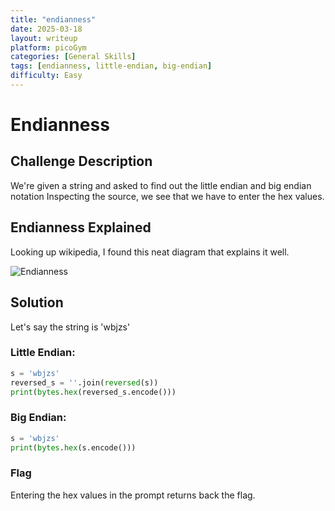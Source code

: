 ```yaml
---
title: "endianness"
date: 2025-03-18
layout: writeup
platform: picoGym
categories: [General Skills]
tags: [endianness, little-endian, big-endian]
difficulty: Easy
---
```


# Endianness

## Challenge Description

We're given a string and asked to find out the little endian and big endian notation
Inspecting the source, we see that we have to enter the hex values.

## Endianness Explained

Looking up wikipedia, I found this neat diagram that explains it well.

<img src="{{ 'assets/images/endianness/endianness.jpg' | relative_url }}" alt="Endianness"/>

## Solution

Let's say the string is 'wbjzs'

### Little Endian:

```python
s = 'wbjzs'
reversed_s = ''.join(reversed(s))
print(bytes.hex(reversed_s.encode()))
```

### Big Endian:

```python
s = 'wbjzs'
print(bytes.hex(s.encode()))
```

### Flag

Entering the hex values in the prompt returns back the flag.
